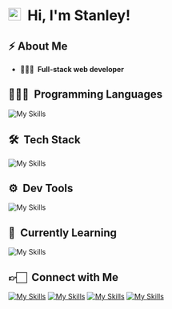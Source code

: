 # <img src="https://media.giphy.com/media/hvRJCLFzcasrR4ia7z/giphy.gif" width="25">  **&nbsp;Hi, I'm Stanley**!

## **⚡&nbsp;About Me**
* 👨🏻‍💻 **&nbsp;Full-stack web developer**

## **👨🏻‍💻 &nbsp;Programming Languages**
![My Skills](https://skillicons.dev/icons?i=c,cs,java,html,css,js,ts,python&theme=dark&perline=7)

## **🛠 &nbsp;Tech Stack**
![My Skills](https://skillicons.dev/icons?i=angular,bootstrap,next,react,tailwind,nodejs,express,firebase,mongodb,mysql&theme=dark&perline=7)

## **⚙️ &nbsp;Dev Tools**
![My Skills](https://skillicons.dev/icons?i=vscode,pytorch&theme=dark&perline=7)

## **📖 &nbsp;Currently Learning**
![My Skills](https://skillicons.dev/icons?i=docker,graphql,kubernetes&theme=dark&perline=7)

## **👉🏻 &nbsp;Connect with Me**
[![My Skills](https://skillicons.dev/icons?i=github&theme=dark)][github]
[![My Skills](https://skillicons.dev/icons?i=gitlab&theme=dark)][gitlab]
[![My Skills](https://skillicons.dev/icons?i=linkedin&theme=dark)][linkedin]
[![My Skills](https://skillicons.dev/icons?i=twitter&theme=dark)][twitter]

[github]: https://github.com/stanleysie
[gitlab]: https://gitlab.com/stanleysie
[linkedin]: https://www.linkedin.com/in/stanley-lawrence-sie-70908215a
[twitter]: https://twitter.com/stanls_sie

